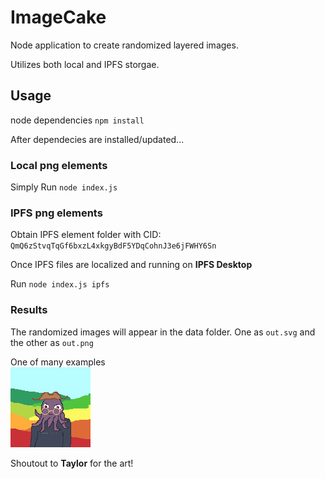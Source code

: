 # ImageCake
Node application to create randomized layered images.

Utilizes both local and IPFS storgae.

## Usage
node dependencies `npm install`

After dependecies are installed/updated...

### Local png elements

Simply Run `node index.js`


### IPFS png elements

Obtain IPFS element folder with CID: `QmQ6zStvqTqGf6bxzL4xkgyBdF5YDqCohnJ3e6jFWHY6Sn`

Once IPFS files are localized and running on **IPFS Desktop**

Run `node index.js ipfs`

### Results

The randomized images will appear in the data folder. One as `out.svg` and the other as `out.png`


One of many examples
<br>
![Octopus man w/ rainbow hills](./example.png)

Shoutout to **Taylor** for the art!

